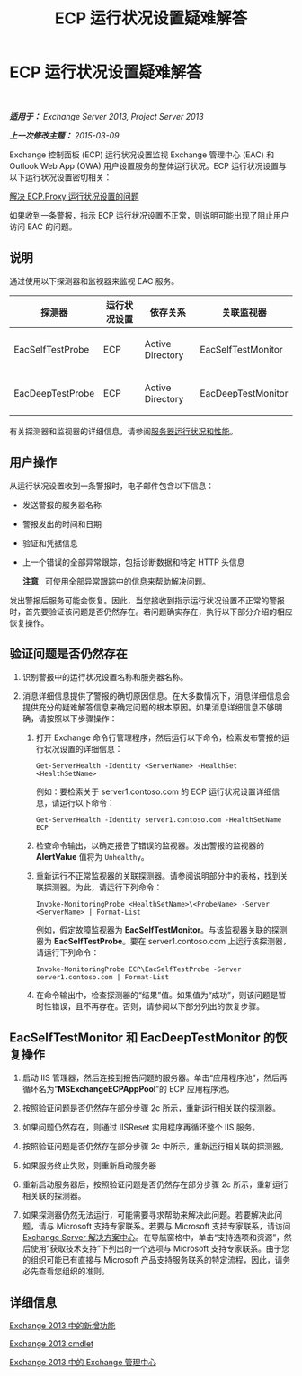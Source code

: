 ﻿---
title: ECP 运行状况设置疑难解答
TOCTitle: ECP 运行状况设置疑难解答
ms:assetid: 0a1cfcd5-585c-4a0a-9d3c-28dc49e16a6c
ms:mtpsurl: https://technet.microsoft.com/zh-cn/library/ms.exch.scom.ecp(v=EXCHG.150)
ms:contentKeyID: 53275689
ms.date: 10/08/2015
mtps_version: v=EXCHG.150
ms.translationtype: HT
---

# ECP 运行状况设置疑难解答

 

_**适用于：** Exchange Server 2013, Project Server 2013_

_**上一次修改主题：** 2015-03-09_

Exchange 控制面板 (ECP) 运行状况设置监视 Exchange 管理中心 (EAC) 和 Outlook Web App (OWA) 用户设置服务的整体运行状况。ECP 运行状况设置与以下运行状况设置密切相关：

[解决 ECP.Proxy 运行状况设置的问题](troubleshooting-ecp-proxy-health-set.md)

如果收到一条警报，指示 ECP 运行状况设置不正常，则说明可能出现了阻止用户访问 EAC 的问题。

## 说明

通过使用以下探测器和监视器来监视 EAC 服务。


<table>
<colgroup>
<col style="width: 25%" />
<col style="width: 25%" />
<col style="width: 25%" />
<col style="width: 25%" />
</colgroup>
<thead>
<tr class="header">
<th>探测器</th>
<th>运行状况设置</th>
<th>依存关系</th>
<th>关联监视器</th>
</tr>
</thead>
<tbody>
<tr class="odd">
<td><p>EacSelfTestProbe</p></td>
<td><p>ECP</p></td>
<td><p>Active Directory</p></td>
<td><p>EacSelfTestMonitor</p></td>
</tr>
<tr class="even">
<td><p>EacDeepTestProbe</p></td>
<td><p>ECP</p></td>
<td><p>Active Directory</p></td>
<td><p>EacDeepTestMonitor</p></td>
</tr>
</tbody>
</table>


有关探测器和监视器的详细信息，请参阅[服务器运行状况和性能](https://technet.microsoft.com/zh-cn/library/jj150551\(v=exchg.150\))。

## 用户操作

从运行状况设置收到一条警报时，电子邮件包含以下信息：

  - 发送警报的服务器名称

  - 警报发出的时间和日期

  - 验证和凭据信息

  - 上一个错误的全部异常跟踪，包括诊断数据和特定 HTTP 头信息
    
    **注意**   可使用全部异常跟踪中的信息来帮助解决问题。

发出警报后服务可能会恢复。因此，当您接收到指示运行状况设置不正常的警报时，首先要验证该问题是否仍然存在。若问题确实存在，执行以下部分介绍的相应恢复操作。

## 验证问题是否仍然存在

1.  识别警报中的运行状况设置名称和服务器名称。

2.  消息详细信息提供了警报的确切原因信息。在大多数情况下，消息详细信息会提供充分的疑难解答信息来确定问题的根本原因。如果消息详细信息不够明确，请按照以下步骤操作：
    
    1.  打开 Exchange 命令行管理程序，然后运行以下命令，检索发布警报的运行状况设置的详细信息：
        
            Get-ServerHealth -Identity <ServerName> -HealthSet <HealthSetName>
        
        例如：要检索关于 server1.contoso.com 的 ECP 运行状况设置详细信息，请运行以下命令：
        
            Get-ServerHealth -Identity server1.contoso.com -HealthSetName ECP
    
    2.  检查命令输出，以确定报告了错误的监视器。发出警报的监视器的 **AlertValue** 值将为 `Unhealthy`。
    
    3.  重新运行不正常监视器的关联探测器。请参阅说明部分中的表格，找到关联探测器。为此，请运行下列命令：
        
            Invoke-MonitoringProbe <HealthSetName>\<ProbeName> -Server <ServerName> | Format-List
        
        例如，假定故障监视器为 **EacSelfTestMonitor**。与该监视器关联的探测器为 **EacSelfTestProbe**。要在 server1.contoso.com 上运行该探测器，请运行下列命令：
        
            Invoke-MonitoringProbe ECP\EacSelfTestProbe -Server server1.contoso.com | Format-List
    
    4.  在命令输出中，检查探测器的“结果”值。如果值为“成功”，则该问题是暂时性错误，且不再存在。否则，请参阅以下部分列出的恢复步骤。

## EacSelfTestMonitor 和 EacDeepTestMonitor 的恢复操作

1.  启动 IIS 管理器，然后连接到报告问题的服务器。单击“应用程序池”，然后再循环名为“**MSExchangeECPAppPool**”的 ECP 应用程序池。

2.  按照验证问题是否仍然存在部分步骤 2c 所示，重新运行相关联的探测器。

3.  如果问题仍然存在，则通过 IISReset 实用程序再循环整个 IIS 服务。

4.  按照验证问题是否仍然存在部分步骤 2c 中所示，重新运行相关联的探测器。

5.  如果服务终止失败，则重新启动服务器

6.  重新启动服务器后，按照验证问题是否仍然存在部分步骤 2c 所示，重新运行相关联的探测器。

7.  如果探测器仍然无法运行，可能需要寻求帮助来解决此问题。若要解决此问题，请与 Microsoft 支持专家联系。若要与 Microsoft 支持专家联系，请访问 [Exchange Server 解决方案中心](http://go.microsoft.com/fwlink/p/?linkid=180809)。在导航窗格中，单击“支持选项和资源”，然后使用“获取技术支持”下列出的一个选项与 Microsoft 支持专家联系。由于您的组织可能已有直接与 Microsoft 产品支持服务联系的特定流程，因此，请务必先查看您组织的准则。

## 详细信息

[Exchange 2013 中的新增功能](https://technet.microsoft.com/zh-cn/library/jj150540\(v=exchg.150\))

[Exchange 2013 cmdlet](https://technet.microsoft.com/zh-cn/library/bb124413\(v=exchg.150\))

[Exchange 2013 中的 Exchange 管理中心](https://technet.microsoft.com/zh-cn/library/jj150562\(v=exchg.150\))

